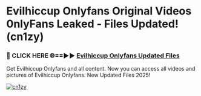 # Evilhiccup Onlyfans Original Videos 0nlyFans Leaked - Files Updated! (cn1zy)

<h3>🔴 CLICK HERE 🌐==►► <a href="https://tinyurl.com/ehrbuxhb" rel="nofollow">Evilhiccup Onlyfans Updated Files</a></h3>

Get Evilhiccup Onlyfans and all content. Now you can access all videos and pictures of Evilhiccup Onlyfans. New Updated Files 2025!

[![cn1zy](https://i.imgur.com/lVYEuWS.gif)](https://tinyurl.com/ehrbuxhb)
